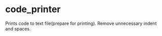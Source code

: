 code_printer
============

Prints code to text file(prepare for printing). Remove unnecessary indent and spaces.
